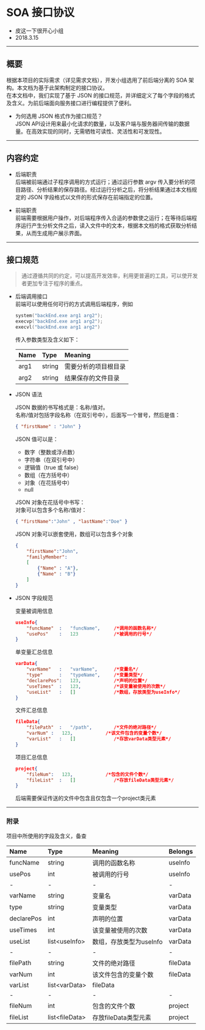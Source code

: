 # SOA 接口协议

* 皮这一下很开心小组
* 2018.3.15

---

## 概要

根据本项目的实际需求（详见需求文档），开发小组选用了前后端分离的 SOA 架构。本文档为基于此架构制定的接口协议。  
在本文档中，我们实现了基于 JSON 的接口规范，并详细定义了每个字段的格式及含义。为前后端面向服务接口进行编程提供了便利。  

* 为何选用 JSON 格式作为接口规范？  
    JSON API设计用来最小化请求的数量，以及客户端与服务器间传输的数据量。在高效实现的同时，无需牺牲可读性、灵活性和可发现性。

---

## 内容约定

* 后端职责  
    后端被前端通过子程序调用的方式运行；通过运行参数 argv 传入要分析的项目路径、分析结果的保存路径。经过运行分析之后，将分析结果通过本文档规定的 JSON 字段格式以文件的形式保存在前端指定的位置。

* 前端职责  
    前端需要根据用户操作，对后端程序传入合适的参数使之运行；在等待后端程序运行产生分析文件之后，读入文件中的文本，根据本文档的格式获取分析结果，从而生成用户展示界面。

---

## 接口规范

> 通过遵循共同的约定，可以提高开发效率，利用更普遍的工具，可以使开发者更加专注于程序的重点。

* 后端调用接口  
    前端可以使用任何可行的方式调用后端程序，例如
    ```cpp
    system("backEnd.exe arg1 arg2");
    execvp("backEnd.exe arg1 arg2");
    execvl("backEnd.exe arg1 arg2")
    ```
    传入参数类型及含义如下：

    Name|   Type|   Meaning 
    :-| :-| :-
    arg1| string|   需要分析的项目根目录
    arg2| string|   结果保存的文件目录

* JSON 语法  

    JSON 数据的书写格式是：名称/值对。  
    名称/值对包括字段名称（在双引号中），后面写一个冒号，然后是值：  
    ```json
    { "firstName" : "John" }
    ```

    JSON 值可以是：
    * 数字（整数或浮点数）
    * 字符串（在双引号中）
    * 逻辑值（true 或 false）
    * 数组（在方括号中）
    * 对象（在花括号中）
    * null

    JSON 对象在花括号中书写：  
    对象可以包含多个名称/值对：  
    ```json
    { "firstName":"John" , "lastName":"Doe" }
    ```

    JSON 对象可以嵌套使用，数组可以包含多个对象
    ```json
    {
        "firstName":"John",
        "familyMember":
        [
            {"Name" : "A"},
            {"Name" : "B"}
        ]
    }
    ```

* JSON 字段规范

    变量被调用信息
    ```json
    useInfo{
        "funcName"  :   "funcName",     /*调用的函数名称*/
        "usePos"    :   123             /*被调用的行号*/  
    }
    ```
    
    单变量汇总信息
    ```json
    varData{
        "varName"   :   "varName",      /*变量名*/
        "type"      :   "typeName",     /*变量类型*/
        "declarePos":   123,            /*声明的位置*/
        "useTimes"  :   123,            /*该变量被使用的次数*/
        "useList"   :   []              /*数组，存放类型为useInfo*/
    }
    ```

    文件汇总信息
    ```json
    fileData{
        "filePath"  :   "/path",        /*文件的绝对路径*/
        "varNum" :   123,            /*该文件包含的变量个数*/
        "varList"   :   []              /*存放varData类型元素*/
    }
    ```

    项目汇总信息
    ```json
    project{
        "fileNum":   123,            /*包含的文件个数*/
        "fileList"  :   []              /*存放fileData类型元素*/
    }
    ```

    后端需要保证传送的文件中包含且仅包含一个project类元素

---

### 附录

项目中所使用的字段及含义，备查

Name|Type|Meaning|Belongs
:-|:-|:-|:-
funcName|string|调用的函数名称|useInfo
usePos|int|被调用的行号|useInfo
-|-|-|-
varName|string|变量名|varData
type|string|变量类型|varData
declarePos|int|声明的位置|varData
useTimes|int|该变量被使用的次数|varData
useList|list\<useInfo\>|数组，存放类型为useInfo|varData
-|-|-|-
filePath|string|文件的绝对路径|fileData
varNum|int|该文件包含的变量个数|fileData
varList|list\<varData\>|fileData
-|-|-|-
fileNum|int|包含的文件个数|project
fileList|list\<fileData\>|存放fileData类型元素|project